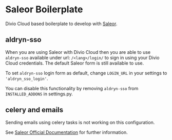 Saleor Boilerplate
==================

Divio Cloud based boilerplate to develop with [Saleor](https://getsaleor.com/).

aldryn-sso
----------
When you are using Saleor with Divio Cloud then you are able to use `aldryn-sso` available under url: `/<lang>/login/` to sign in using your Divio Cloud credentials. The default Saleor form is still available to use.

To set `aldryn-sso` login form as default, change `LOGIN_URL` in your settings to `'aldryn_sso_login'`.

You can disable this functionality by removing `aldryn-sso` from `INSTALLED_ADDONS` in settings.py.

celery and emails
-----------------
Sending emails using celery tasks is not working on this configuration.


See [Saleor Official Documentation](https://docs.getsaleor.com/en/latest/) for further information.